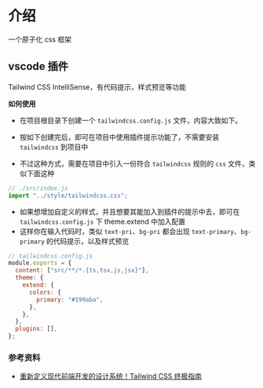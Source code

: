 # 介绍

一个原子化 css 框架

## vscode 插件

Tailwind CSS IntelliSense，有代码提示，样式预览等功能

**如何使用**

- 在项目根目录下创建一个 `tailwindcss.config.js` 文件，内容大致如下。

- 按如下创建完后，即可在项目中使用插件提示功能了，不需要安装 `tailwindcss` 到项目中
- 不过这种方式，需要在项目中引入一份符合 `tailwindcss` 规则的 `css` 文件，类似下面这种

```js
// ./src/index.js
import "../style/tailwindcss.css";
```

- 如果想增加自定义的样式，并且想要其能加入到插件的提示中去，即可在 `tailwindcss.config.js` 下 theme.extend 中加入配置
- 这样你在输入代码时，类似 `text-pri`、`bg-pri` 都会出现 `text-primary`、`bg-primary` 的代码提示，以及样式预览

```js
// tailwindcss.config.js
module.exports = {
  content: ["src/**/*.{ts,tsx,js,jsx}"],
  theme: {
    extend: {
      colors: {
        primary: "#199aba",
      },
    },
  },
  plugins: [],
};
```

### 参考资料

- [重新定义现代前端开发的设计系统！Tailwind CSS 终极指南](https://juejin.cn/post/7399986979729522722#heading-4)

